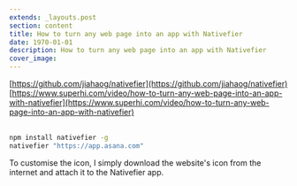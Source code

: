 ```yaml
---
extends: _layouts.post
section: content
title: How to turn any web page into an app with Nativefier
date: 1970-01-01
description: How to turn any web page into an app with Nativefier
cover_image: 
---
```


[https://github.com/jiahaog/nativefier](https://github.com/jiahaog/nativefier) <br>
[https://www.superhi.com/video/how-to-turn-any-web-page-into-an-app-with-nativefier](https://www.superhi.com/video/how-to-turn-any-web-page-into-an-app-with-nativefier)
<br><br>
```bash
npm install nativefier -g
nativefier "https://app.asana.com"
```
To customise the icon, I simply download the website's icon from the internet and attach it to the Nativefier app.  